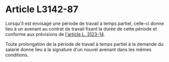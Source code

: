 # Article L3142-87

Lorsqu'il est envisagé une période de travail à temps partiel, celle-ci donne lieu à un avenant au contrat de travail fixant la durée de cette période et conforme aux prévisions de [l'article L. 3123-14][1]. 

Toute prolongation de la période de travail à temps partiel à la demande du salarié donne lieu à la signature d'un nouvel avenant dans les mêmes conditions.

 [1]: /affichCodeArticle.do?cidTexte=LEGITEXT000006072050&idArticle=LEGIARTI000006902554&dateTexte=&categorieLien=cid
